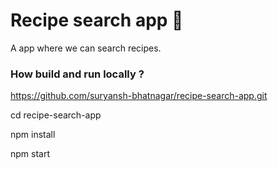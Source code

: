 
# Recipe search app 🎉

A app where we can search recipes.





### How build and run locally ?

https://github.com/suryansh-bhatnagar/recipe-search-app.git

cd recipe-search-app

npm install

npm start
